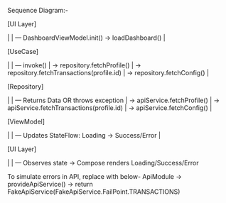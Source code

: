 Sequence Diagram:-

[UI Layer]

   |
   | — DashboardViewModel.init() → loadDashboard()
   |

   
[UseCase]

   |
   | — invoke()
   |     → repository.fetchProfile()
   |     → repository.fetchTransactions(profile.id)
   |     → repository.fetchConfig()
   |

   
[Repository]

   |
   | — Returns Data OR throws exception
   |     → apiService.fetchProfile()
   |     → apiService.fetchTransactions(profile.id)
   |     → apiService.fetchConfig()
   |

   
[ViewModel]

   |
   | — Updates StateFlow: Loading → Success/Error
   |

   
[UI Layer]

   |
   | — Observes state → Compose renders Loading/Success/Error


To simulate errors in API, replace with below-
ApiModule -> provideApiService() -> return FakeApiService(FakeApiService.FailPoint.TRANSACTIONS)
